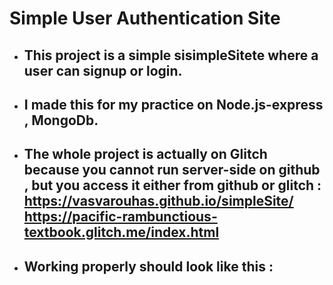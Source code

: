    # Simple User Authentication Site
- ## This project is a simple sisimpleSitete where a user can signup or login.
- ## I made this for my practice on Node.js-express , MongoDb.
- ## The whole project is actually on Glitch because you cannot run server-side on github , but you access it either from github or glitch : https://vasvarouhas.github.io/simpleSite/  https://pacific-rambunctious-textbook.glitch.me/index.html
- ## Working properly should look like this : 

     
